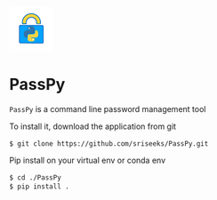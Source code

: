 
![](logo.png) 


# PassPy
`PassPy` is a command line password management tool


To install it, download the application from git

```
$ git clone https://github.com/sriseeks/PassPy.git
```


Pip install on your virtual env or conda env

```
$ cd ./PassPy
$ pip install . 
```
